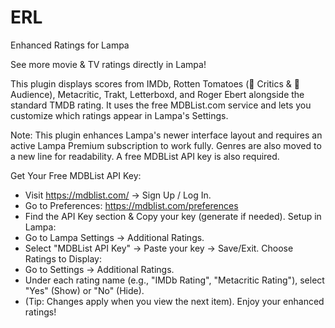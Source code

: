 # ERL
Enhanced Ratings for Lampa

See more movie & TV ratings directly in Lampa!

This plugin displays scores from IMDb, Rotten Tomatoes (🍅 Critics & 🍿 Audience), Metacritic, Trakt, Letterboxd, and Roger Ebert alongside the standard TMDB rating. It uses the free MDBList.com service and lets you customize which ratings appear in Lampa's Settings.

Note: This plugin enhances Lampa's newer interface layout and requires an active Lampa Premium subscription to work fully. Genres are also moved to a new line for readability. A free MDBList API key is also required.

Get Your Free MDBList API Key:
 * Visit https://mdblist.com/ -> Sign Up / Log In.
 * Go to Preferences: https://mdblist.com/preferences
 * Find the API Key section & Copy your key (generate if needed).
Setup in Lampa:
 * Go to Lampa Settings -> Additional Ratings.
 * Select "MDBList API Key" -> Paste your key -> Save/Exit.
Choose Ratings to Display:
 * Go to Settings -> Additional Ratings.
 * Under each rating name (e.g., "IMDb Rating", "Metacritic Rating"), select "Yes" (Show) or "No" (Hide).
 * (Tip: Changes apply when you view the next item).
Enjoy your enhanced ratings!
